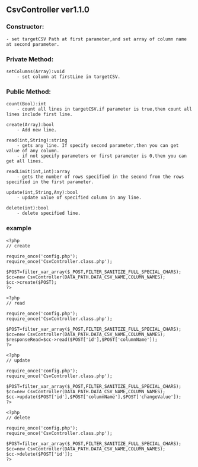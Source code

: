 ## CsvController ver1.1.0

### Constructor:
	- set targetCSV Path at first parameter,and set array of column name at second parameter.
	
### Private Method:
	setColumns(Array):void
		- set column at firstLine in targetCSV.

### Public Method:
	count(Bool):int
		- count all lines in targetCSV.if parameter is true,then count all lines include first line.
		
	create(Array):bool
		- Add new line.
		
	read(int,String):string
		- gets any line. If specify second parameter,then you can get value of any column.
		- if not specify parameters or first parameter is 0,then you can get all lines.
	
	readLimit(int,int):array
		- gets the number of rows specified in the second from the rows specified in the first parameter.
	
	update(int,String,Any):bool
		- update value of specified column in any line.
		
	delete(int):bool
		- delete specified line.
    
### example
~~~
<?php
// create

require_once('config.php');
require_once('CsvController.class.php');

$POST=filter_var_array($_POST,FILTER_SANITIZE_FULL_SPECIAL_CHARS);
$cc=new CsvController(DATA_PATH.DATA_CSV_NAME,COLUMN_NAMES);
$cc->create($POST);
?>

<?php
// read

require_once('config.php');
require_once('CsvController.class.php');

$POST=filter_var_array($_POST,FILTER_SANITIZE_FULL_SPECIAL_CHARS);
$cc=new CsvController(DATA_PATH.DATA_CSV_NAME,COLUMN_NAMES);
$responseRead=$cc->read($POST['id'],$POST['columnName']);
?>

<?php
// update

require_once('config.php');
require_once('CsvController.class.php');

$POST=filter_var_array($_POST,FILTER_SANITIZE_FULL_SPECIAL_CHARS);
$cc=new CsvController(DATA_PATH.DATA_CSV_NAME,COLUMN_NAMES);
$cc->update($POST['id'],$POST['columnName'],$POST['changeValue']);
?>

<?php
// delete

require_once('config.php');
require_once('CsvController.class.php');

$POST=filter_var_array($_POST,FILTER_SANITIZE_FULL_SPECIAL_CHARS);
$cc=new CsvController(DATA_PATH.DATA_CSV_NAME,COLUMN_NAMES);
$cc->delete($POST['id']);
?>
~~~
